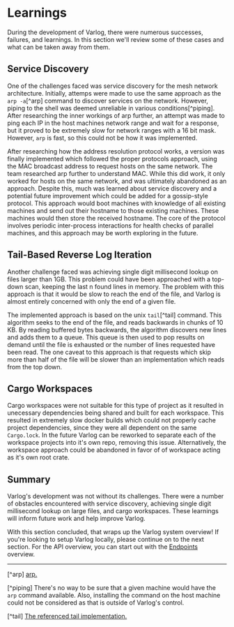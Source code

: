 # Learnings

During the development of Varlog, there were numerous successes, failures, and
learnings. In this section we'll review some of these cases and what can be taken
away from them.

## Service Discovery

One of the challenges faced was service discovery for the mesh network
architecture. Initially, attemps were made to use the same approach as the
`arp -a`[^arp] command to discover services on the network. However, piping to the
shell was deemed unreliable in various conditions[^piping]. After researching the
inner workings of arp further, an attempt was made to ping each IP in the host
machines network range and wait for a response, but it proved to be extremely slow
for network ranges with a 16 bit mask. However, `arp` is fast, so this could not
be how it was implemented.

After researching how the address resolution protocol works, a version was finally
implemented which followed the proper protocols approach, using the MAC broadcast
address to request hosts on the same network. The team researched arp further to
understand MAC. While this did work, it only worked for hosts on the same network,
and was ultimately abandoned as an approach. Despite this, much was learned about
service discovery and a potential future improvement which could be added for a
gossip-style protocol. This approach would boot machines with knowledge of all
existing machines and send out their hostname to those existing machines. These
machines would then store the received hostname. The core of the protocol involves
periodic inter-process interactions for health checks of parallel machines, and
this approach may be worth exploring in the future.

## Tail-Based Reverse Log Iteration

Another challenge faced was achieving single digit millisecond lookup on files
larger than 1GB. This problem could have been approached with a top-down scan,
keeping the last n found lines in memory. The problem with this approach is that
it would be slow to reach the end of the file, and Varlog is almost entirely
concerned with only the end of a given file.

The implemented approach is based on the unix `tail`[^tail] command. This algorithm seeks
to the end of the file, and reads backwards in chunks of 10 KB. By reading buffered
bytes backwards, the algorithm discovers new lines and adds them to a queue. This
queue is then used to pop results on demand until the file is exhausted or the number
of lines requested have been read. The one caveat to this approach is that requests
which skip more than half of the file will be slower than an implementation which
reads from the top down.

## Cargo Workspaces

Cargo workspaces were not suitable for this type of project as it resulted in
unecessary dependencies being shared and built for each workspace. This resulted in
extremely slow docker builds which could not properly cache project dependencies,
since they were all dependent on the same `Cargo.lock`. In the future Varlog can be
reworked to separate each of the workspace projects into it's own repo, removing
this issue. Alternatively, the workspace approach could be abandoned in favor of
of workspace acting as it's own root crate.

## Summary

Varlog's development was not without its challenges. There were a number of obstacles
encountered with service discovery, achieving single digit millisecond lookup on large
files, and cargo workspaces. These learnings will inform future work and help improve
Varlog.

With this section concluded, that wraps up the Varlog system overview! If you're
looking to setup Varlog locally, please continue on to the next section. For the API
overview, you can start out with the [Endpoints](v1_endpoints.md) overview.

---

[^arp] [arp.](https://manpages.debian.org/stretch/net-tools/arp.8.en.html)

[^piping] There's no way to be sure that a given machine would have the `arp` command
available. Also, installing the command on the host machine could not be considered
as that is outside of Varlog's control.

[^tail] [The referenced tail implementation.](https://git.savannah.gnu.org/cgit/coreutils.git/tree/src/tail.c#n525)
